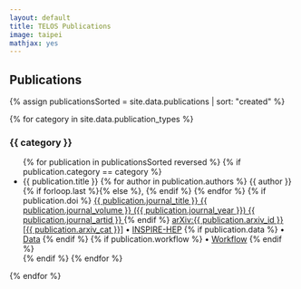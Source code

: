 ```yaml
---
layout: default
title: TELOS Publications
image: taipei
mathjax: yes
---
```


<h2>Publications</h2>

{% assign publicationsSorted = site.data.publications | sort: "created" %}

{% for category in site.data.publication_types %}
<h3>{{ category }}</h3>
<ul class="publication-list">
{% for publication in publicationsSorted reversed %}
{% if publication.category == category %}
<li class="publication">
<span class="publication-title">{{ publication.title }}</span>
<span class="author-list">
{% for author in publication.authors %}
 {{ author }}{% if forloop.last %}{% else %}, {% endif %}
{% endfor %}
</span>
{% if publication.doi %}
<span class="journal-reference">
<a href="https://doi.org/{{ publication.doi }}">
{{ publication.journal_title }}
{{ publication.journal_volume }}
({{ publication.journal_year }})
{{ publication.journal_artid }}
</a>
</span>
{% endif %}
<span class="links">
<a href="https://arxiv.org/abs/{{ publication.arxiv_id }}">arXiv:{{ publication.arxiv_id }} [{{ publication.arxiv_cat }}]</a> •
<a href="{{ publication.inspire }}">INSPIRE-HEP</a>
{% if publication.data %}
 • <a href="{{ publication.data }}">Data</a>
{% endif %}
{% if publication.workflow %}
 • <a href="{{ publication.workflow }}">Workflow</a>
{% endif %}
</span>
</li>
{% endif %}
{% endfor %}
</ul>
{% endfor %}
